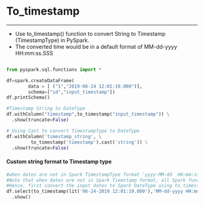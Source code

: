 # To_timestamp

---
* Use to_timestamp() function to convert String to Timestamp (TimestampType) in PySpark. 
* The converted time would be in a default format of MM-dd-yyyy HH:mm:ss.SSS
```python

from pyspark.sql.functions import *

df=spark.createDataFrame(
        data = [ ("1","2019-06-24 12:01:19.000")],
        schema=["id","input_timestamp"])
df.printSchema()

#Timestamp String to DateType
df.withColumn("timestamp",to_timestamp("input_timestamp")) \
  .show(truncate=False)

# Using Cast to convert TimestampType to DateType
df.withColumn('timestamp_string', \
         to_timestamp('timestamp').cast('string')) \
  .show(truncate=False)
```
#### Custom string format to Timestamp type
```python
#when dates are not in Spark TimestampType format 'yyyy-MM-dd  HH:mm:ss.SSS'.
#Note that when dates are not in Spark Tiemstamp format, all Spark functions returns null
#Hence, first convert the input dates to Spark DateType using to_timestamp function
df.select(to_timestamp(lit('06-24-2019 12:01:19.000'),'MM-dd-yyyy HH:mm:ss.SSSS')) \
  .show()
```
